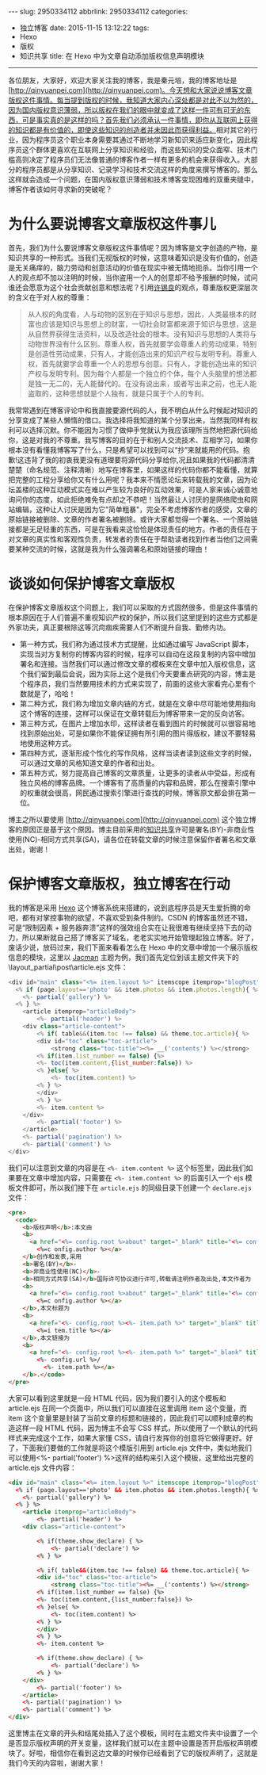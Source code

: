 ﻿﻿---
slug: 2950334112
abbrlink: 2950334112
categories:
- 独立博客
date: 2015-11-15 13:12:22
tags:
- Hexo
- 版权
- 知识共享
title: 在 Hexo 中为文章自动添加版权信息声明模块
---

各位朋友，大家好，欢迎大家关注我的博客，我是秦元培，我的博客地址是[http://qinyuanpei.com](http://qinyuanpei.com)。今天想和大家说说博客文章版权这件事情。每当提到版权的时候，我知道大家内心深处都是对此不以为然的，因为国内版权意识薄弱，所以版权在我们的眼中就变成了这样一件可有可无的东西，可是事实真的是这样的吗？首先我们必须承认一件事情，即你从互联网上获得的知识都是有价值的，即使这些知识的创造者并未因此而获得利益。<!--more-->相对其它的行业，因为程序员这个职业本身需要其通过不断地学习新知识来适应新变化，因此程序员这个群体更喜欢在互联网上分享知识和经验，而这些知识的受众面窄、技术门槛高则决定了程序员们无法像普通的博客作者一样有更多的机会来获得收入。大部分的程序员都是从分享知识、记录学习和技术交流这样的角度来撰写博客的。那么这样就会造成一个问题，在国内版权意识薄弱和技术博客变现困难的双重夹缝中，博客作者该如何寻求新的突破呢？

# 为什么要说博客文章版权这件事儿
首先，我们为什么要说博客文章版权这件事情呢？因为博客是文字创造的产物，是知识共享的一种形式。当我们无视版权的时候，这意味着知识是没有价值的，创造是无关痛痒的，脑力劳动和创意活动的价值在现实中被无情地扼杀。当你引用一个人的观点却不加以注明的时候，当你盗用一个人的创意却不给予报酬的时候，试问谁还会愿意为这个社会贡献创意和想法呢？引用[许锡良](http://blog.caijing.com.cn/expert_article-151317-41037.shtml)的观点，尊重版权更深层次的含义在于对人权的尊重：

>从人权的角度看，人与动物的区别在于知识与思想，因此，人类最根本的财富也应该是知识与思想上的财富，一切社会财富都来源于知识与思想，这是从自然界获得生活资料，以及改造社会的根本。没有知识与思想的人类将与动物世界没有什么区别。尊重人权，首先就要学会尊重人的劳动成果，特别是创造性劳动成果，只有人，才能创造出来的知识产权与发明专利。尊重人权，首先就要学会尊重一个人的思想与创意。只有人，才能创造出来的知识产权与发明专利。因为每个人都是一个独立的个体，每个人头脑里的想法都是独一无二的，无人能替代的。在没有说出来，或者写出来之前，也无人能盗取的，这种思想就是个人独有，就是只属于个人的专利。 

我常常遇到在博客评论中和我直接要源代码的人，我不明白从什么时候起对知识的分享变成了某些人懒惰的借口。我选择将我知道的某个分享出来，当然我同样有权利可以选择沉默。你不能因为习惯了做伸手党就认为我应该理所当然地把源代码给你，这是对我的不尊重。我写博客的目的在于和别人交流技术、互相学习，如果你根本没有看懂我博客写了什么，只是希望可以找到可以“抄”来就能用的代码。抱歉!这违背了我的初衷我更没有道理要将源代码分享给你,况且如果我的代码都清清楚楚（命名规范、注释清晰）地写在博客里，如果这样的代码你都不能看懂，就算把完整的工程分享给你又有什么用呢？我本来不情愿论坛来转载我的文章，因为论坛盖楼的这种互动模式实在难以产生较为良好的互动效果，可是人家来诚心诚意地询问你的态度，如此拒绝难免有点却之不恭吧！当然最让人讨厌的是网络爬虫和网站编辑，这种让人讨厌是因为它"简单粗暴"，完全不考虑博客作者的感受，文章的原始链接被删除、文章的作者署名被删除。或许大家都觉得一个署名、一个原始链接都是无足轻重的东西，可是在我看来这恰恰是体现责任的地方。作者的责任在于对文章的真实性和客观性负责，转发者的责任在于帮助读者找到作者当他们之间需要某种交流的时候，这就是我为什么强调署名和原始链接的理由！

# 谈谈如何保护博客文章版权
在保护博客文章版权这个问题上，我们可以采取的方式固然很多，但是这件事情的根本原因在于人们普遍不重视知识产权的保护，所以我们这里提到的这些方式都是外家功夫，真正要根除这等沉疴痼疾需要人们不断提升自我、勤修内功。
* 第一种方式，我们称为通过技术方式提醒，比如通过编写 JavaScript 脚本，实现当对方复制你的博客内容的时候，程序可以自动在这段复制的内容中增加署名和连接。当然我们可以通过修改文章的模板来在文章中加入版权信息，这个我们留到最后会说，因为实际上这个是我们今天要重点研究的内容，博主是个程序员，我们当然要用技术的方式来实现了，前面的这些大家看完心里有个数就是了，哈哈！
* 第二种方式，我们称为增加文章内链的方式，就是在文章中尽可能地使用指向这个博客的连接，这样可以保证在文章转载后为博客带来一定的反向访客。
* 第三种方式，在图片上增加水印，这样读者在看到图片的时候就可以很容易地找到原始出处，可是如果你不能保证拥有所引用的图片得版权，建议不要轻易地使用这种方式。
* 第四种方式，逐渐形成个性化的写作风格，这样当读者读到这些文字的时候，可以通过文章的风格知道文章的作者和出处。
* 第五种方式，努力提高自己博客的文章质量，让更多的读者从中受益，形成有独立风格的博客品牌。一个博客有了高质量的内容和品牌，那么在搜索引擎中的权重就会很高，网民通过搜索引擎进行查找的时候，博客原文都会排在第一位。

博主之所以要使用 [http://qinyuanpei.com](http://qinyuanpei.com) 这个独立博客的原因正是基于这个原因。博主目前采用的[知识共享](http://baike.baidu.com/link?url=jcl0t2y3iwHPETIXjXM5yhQtujk2iUJE9Fy7dCoti7xtNDMxHYlUlXcW0GsorpaAWGq_Y1OSduIXVEpHlpSm1qHhV7mkGnU56J6JSRUuCRlwnWHNJL6K913N5mm9sMqiw1BXlmSprfhmwc1sxsjU3X7gMRd7z9OfBR446a__T3Gp90js_NnS6Dq-TkbmBeWB)许可是署名(BY)-非商业性使用(NC)-相同方式共享(SA)，请各位在转载文章的时候注意保留作者署名和文章出处，谢谢！

# 保护博客文章版权，独立博客在行动
我的博客是采用 [Hexo](http://hexo.io/) 这个博客系统来搭建的，说到底程序员是天生爱折腾的命吧，都有对掌控事物的欲望，不喜欢受到条件制约。CSDN 的博客虽然还不错，可是“限制因素 + 服务器奔溃”这样的强效组合实在让我很难有继续坚持下去的动力，所以果断就自己搭了博客买了域名，老老实实地开始管理起独立博客。好了，废话少说，放码过来，我们下面来看看怎么在 Hexo 中的文章中增加一个展示版权信息的模块，这里以 [Jacman](https://github.com/wuchong/jacman) 主题为例，我们首先定位到该主题文件夹下的 \layout\_partial\post\article.ejs 文件：

```javascript
<div id="main" class="<%= item.layout %>" itemscope itemprop="blogPost">
  <% if (page.layout=='photo' && item.photos && item.photos.length){ %>
    <%- partial('gallery') %>
  <% } %>
	<article itemprop="articleBody"> 
		<%- partial('header') %>
	<div class="article-content">
		<% if( table&&(item.toc !== false) && theme.toc.article){ %>
		<div id="toc" class="toc-article">
			<strong class="toc-title"><%= __('contents') %></strong>
		<% if(item.list_number == false) {%>
		<%- toc(item.content,{list_number:false}) %>
		<% }else{ %>
			<%- toc(item.content) %>
		<% } %>
		</div>
		<% } %>
		<%- item.content %> 
	</div>
		<%- partial('footer') %>  	       
	</article>
	<%- partial('pagination') %>
	<%- partial('comment') %>
</div>  
```
我们可以注意到文章的内容是在 `<%- item.content %>` 这个标签里，因此我们如果要在文章中增加内容，只需要在 `<%- item.content %>` 的后面引入一个 ejs 模板文件即可，所以我们接下在 `article.ejs` 的同级目录下创建一个 `declare.ejs` 文件：

```html
<pre>
  <code>
    <b>版权声明</b>:本文由
    <b>
      <a href="<%= config.root %>about" target="_blank" title="<%= config.author %>">
        <%=c onfig.author %></a>
    </b>创作和发表,采用
    <b>署名(BY)</b>-
    <b>非商业性使用(NC)</b>-
    <b>相同方式共享(SA)</b>国际许可协议进行许可,转载请注明作者及出处,本文作者为
    <b>
      <a href="<%= config.root %>about" target="_blank" title="<%= config.author %>">
        <%=c onfig.author %></a>
    </b>,本文标题为
    <b>
      <a href="<%- config.root %><%- item.path %>" target="_blank" title="<%= item.title %>">
        <%=i tem.title %></a>
    </b>,本文链接为
    <b>
      <a href="<%- config.root %><%- item.path %>" target="_blank" title="<%= item.title %>">
        <%- config.url %>/
          <%- item.path %></a>
    </b>.</code>
</pre>
```
大家可以看到这里就是一段 HTML 代码，因为我们要引入的这个模板和 article.ejs 在同一个页面中，所以我们可以直接在这里调用 item 这个变量，而 item 这个变量里是封装了当前文章的标题和链接的，因此我们可以顺利成章的构造这样一段 HTML 代码，因为博主不会写 CSS 样式，所以使用了一个默认的代码样式来完成这个工作，如果大家懂 CSS，请自行发挥你的创意将它做得更好。好了，下面我们要做的工作就是将这个模版引用到 article.ejs 文件中，类似地我们可以使用<%- partial('footer') %>这样的结构来引入这个模板，这里给出完整的 article.ejs 文件内容：

```html
<div id="main" class="<%= item.layout %>" itemscope itemprop="blogPost">
  <% if (page.layout=='photo' && item.photos && item.photos.length){ %>
    <%- partial('gallery') %>
  <% } %>
	<article itemprop="articleBody"> 
		<%- partial('header') %>
	<div class="article-content">

	    <% if(theme.show_declare) { %>
			<%- partial('declare') %>
		<% } %>

		<% if( table&&(item.toc !== false) && theme.toc.article){ %>
		<div id="toc" class="toc-article">
			<strong class="toc-title"><%= __('contents') %></strong>
		<% if(item.list_number == false) {%>
		<%- toc(item.content,{list_number:false}) %>
		<% }else{ %>
			<%- toc(item.content) %>
		<% } %>
		</div>
		<% } %>
		<%- item.content %> 

	    <% if(theme.show_declare) { %>
			<%- partial('declare') %>
		<% } %>
	</div>
		<%- partial('footer') %>  	       
	</article>
	<%- partial('pagination') %>
	<%- partial('comment') %>
</div>  
```
这里博主在文章的开头和结尾处插入了这个模板，同时在主题文件夹中设置了一个是否显示版权声明的开关变量，这样我们就可以在主题中设置是否开启版权声明模块了。好啦，相信你在看到这边文章的时候你已经看到了它的版权声明了，这就是我们今天的内容啦，谢谢大家！